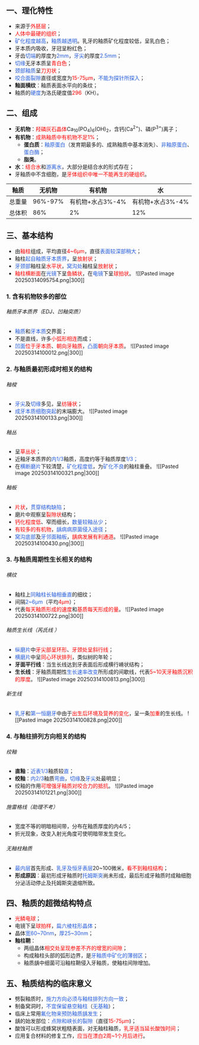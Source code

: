## 一、理化特性
* 来源于<font color="#ff0000">外胚层</font>；
* <font color="#ff0000">人体中最硬的组织</font>；
* <font color="#245bdb">矿化程度越高</font>，<font color="#245bdb">釉质越透明</font>。乳牙的釉质矿化程度较低，呈乳白色；
* 牙本质内吸收，牙冠呈粉红色；
* 牙齿<font color="#245bdb">切端</font>的厚度为<font color="#245bdb">2mm</font>，<font color="#245bdb">牙尖</font>的厚度<font color="#245bdb">2.5mm</font>；
* <font color="#245bdb">切缘</font>无牙本质呈<font color="#ff0000">青白色</font>；
* <font color="#245bdb">颈部釉质</font>呈<font color="#ff0000">刀刃状</font>；
* <font color="#245bdb">咬合面裂隙</font>直径或宽度为<font color="#ff0000">15-75μm</font>，<font color="#245bdb">不能为探针所探入</font>；
* **釉面横纹**：釉质表面水平向的条纹；
* 釉质的<font color="#245bdb">硬度</font>为洛氏硬度值<font color="#ff0000">296</font>（KH）。

## 二、组成
* **无机物**：<font color="#ff0000">羟磷灰石晶体</font>Ca<sub>10</sub>(PO<sub>4</sub>)<sub>6</sub>(OH)<sub>2</sub>，含钙(Ca<sup>2+</sup>)、磷(P<sup>3+</sup>)离子；
* **有机物**：<font color="#ff0000">成熟釉质中有机物不足1%</font>；
	* **蛋白质**：<font color="#245bdb">釉原蛋白</font>（发育期最多的、成熟釉质中基本消失）、<font color="#245bdb">非釉原蛋白</font>、<font color="#245bdb">蛋白酶</font>；
	* **脂类**。
* **水**：<font color="#ff0000">结合水</font>和<font color="#245bdb">游离水</font>，大部分是结合水的形式存在；
* 牙釉质中不含细胞，是<font color="#ff0000">牙体组织中唯一不能再生的硬组织</font>。

| 釉质  | 无机物     | 有机物         | 水           |
| --- | ------- | ----------- | ----------- |
| 总重量 | 96%-97% | 有机物+水占3%-4% | 有机物+水占3%-4% |
| 总体积 | 86%     | 2%          | 12%         |

## 三、基本结构
* 由<font color="#ff0000">釉柱</font>组成，平均直径<font color="#ff0000">4~6μm</font>，直径<font color="#245bdb">表面较深部稍大</font>；
* 釉柱<font color="#245bdb">起自釉质牙本质界</font>，呈<font color="#ff0000">放射状</font>；
* <font color="#245bdb">牙颈部</font>釉柱呈<font color="#ff0000">水平状</font>，<font color="#245bdb">窝沟处</font>釉柱呈<font color="#ff0000">放射状</font>；
* <font color="#ff0000">釉柱横断面</font>在<font color="#245bdb">光镜</font>下呈<font color="#ff0000">鱼鳞状</font>，在<font color="#245bdb">电镜</font>下呈<font color="#ff0000">球拍状</font>。
![[Pasted image 20250314095754.png|300]]
### 1. 含有机物较多的部位
###### 釉质牙本质界（EDJ、凹釉突质）
* <font color="#245bdb">釉质</font>和<font color="#245bdb">牙本质</font>交界面；
* 不是直线，许多<font color="#ff0000">小弧形相连</font>而成；
* <font color="#245bdb">凹面</font><font color="#ff0000">位于牙本质</font>、<font color="#ff0000">朝向牙釉质</font>，<font color="#245bdb">凸面</font><font color="#ff0000">朝向牙本质</font>。
![[Pasted image 20250314100012.png|300]]
### 2. 与釉质最初形成时相关的结构
###### 釉梭
* <font color="#245bdb">牙尖</font>及<font color="#245bdb">切缘</font>多见，呈<font color="#ff0000">纺锤状</font>；
* <font color="#245bdb">成牙本质细胞突起</font>的末端膨大。
![[Pasted image 20250314100133.png|300]]
###### 釉丛
* 呈<font color="#ff0000">草丛状</font>；
* 近釉牙本质界的<font color="#245bdb">内1/3</font>釉质，高度约等于釉质厚度<font color="#245bdb">1/3；</font>
* 在<font color="#245bdb">横断磨片</font>下较清楚，<font color="#245bdb">矿化程度低</font>，为<font color="#245bdb">矿化不良</font>的釉柱重叠。
![[Pasted image 20250314100321.png|300]]
###### 釉板
* <font color="#ff0000">片状</font>，<font color="#245bdb">贯穿结构缺陷</font>；
* 磨片中观察呈<font color="#ff0000">裂隙状</font>结构；
* <font color="#ff0000">钙化程度低</font>、窄而细长，<font color="#245bdb">数量较釉丛少</font>；
* <font color="#ff0000">有较多的有机物</font>，<font color="#245bdb">龋病病原菌侵入途径</font>；
* <font color="#245bdb">窝沟底部</font>及<font color="#245bdb">牙邻面釉板</font>，<font color="#ff0000">龋病发展有利通道</font>。
![[Pasted image 20250314100430.png|300]]
### 3. 与釉质周期性生长相关的结构
###### 横纹
* 釉柱上<font color="#245bdb">同釉柱长轴相垂直</font>的细纹；
* 间隔<font color="#245bdb">2~6μm</font>（平均<font color="#ff0000">4μm</font>）；
* 代表<font color="#ff0000">每天釉质形成的速度</font>和<font color="#ff0000">基质每天形成的量</font>。
![[Pasted image 20250314100722.png|300]]
###### 釉质生长线（芮氏线 ）
* <font color="#245bdb">纵磨片</font>中<font color="#ff0000">牙尖部呈环形</font>、<font color="#ff0000">牙颈处呈斜行线</font>；
* <font color="#245bdb">横磨片</font>中呈<font color="#ff0000">同心环状排列</font>，类似树的年轮；
* **牙面平行线**：当生长线达到牙表面后形成横行嵴状结构；
* **生长线**：牙釉质周期性<font color="#245bdb">生长速率改变</font>所形成的间歇线，代表<font color="#ff0000">5~10天牙釉质沉积的厚度</font>。
![[Pasted image 20250314100813.png|300]]
###### 新生线
* <font color="#245bdb">乳牙</font>和<font color="#245bdb">第一恒磨牙</font>中由于<font color="#ff0000">出生后环境及营养的变化</font>，呈一条<font color="#ff0000">加重</font>的生长线。
![[Pasted image 20250314100828.png|200]]
### 4. 与釉柱排列方向相关的结构
###### 绞釉
* **直釉**：<font color="#245bdb">近表1/3</font>釉质较<font color="#245bdb">直</font>；
* **绞釉**：<font color="#245bdb">内2/3</font>釉质<font color="#245bdb">弯曲</font>，<font color="#245bdb">切缘</font>及<font color="#245bdb">牙尖</font>处最明显；
* 绞釉的作用<font color="#ff0000">可增强牙釉质对咬合力的抵抗</font>。
![[Pasted image 20250314101221.png|300]]
###### 施雷格线（助理不考）
* 宽度不等的明暗相间带，分布在釉质厚度的内4/5；
* 折光现象，改变入射光角度可使明暗带发生变化。
###### 无釉柱釉质
* <font color="#245bdb">最内层</font>首先形成、<font color="#245bdb">乳牙及恒牙表层</font>20~100微米，<font color="#ff0000">看不到釉柱结构</font>；
* **形成原因**：最初形成牙釉质时<font color="#245bdb">托姆斯突</font>尚未形成，最后形成牙釉质时成釉细胞分泌活动停止及托姆斯突退缩所致。

## 四、釉质的超微结构特点
* <font color="#ff0000">光鳞电球</font>；
* 电镜下呈<font color="#ff0000">球拍样</font>，<font color="#245bdb">扁六棱柱形晶体</font>；
* 晶体<font color="#245bdb">宽60~70nm</font>，<font color="#245bdb">厚25~30nm</font>；
* **釉柱鞘**：
	* 两组晶体<font color="#ff0000">相交处呈现参差不齐的增宽的间隙</font>；
	* 构成釉柱头部的弧形边界，是<font color="#245bdb">牙釉质中矿化的薄弱区</font>；
	* 釉质龋中细菌可沿釉柱鞘侵入牙釉质，使釉柱间隙增加。

## 五、釉质结构的临床意义
* 劈裂釉质时，<font color="#245bdb">施力方向必须与釉柱排列方向一致</font>；
* 制备窝洞时，<font color="#245bdb">不宜保留悬空釉柱</font>（<font color="#245bdb">无基釉</font>）；
* 临床上常用<font color="#245bdb">氟化物来预防釉质龋发生</font>；
* 龋的始发部位：<font color="#245bdb">点隙和峡长的裂隙</font>（直径<font color="#ff0000">15-75μm</font>)；
* 酸蚀可以形成蜂窝状粗糙表面，对无釉柱釉质，<font color="#ff0000">乳牙适当延长酸蚀时间</font>；
* 应用复合材料的修复工作，<font color="#ff0000">应当在漂白2周~1个月后进行</font>。









